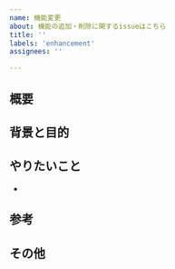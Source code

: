 ```yaml
---
name: 機能変更
about: 機能の追加・削除に関するissueはこちら
title: ''
labels: 'enhancement'
assignees: ''

---
```


## 概要


## 背景と目的


## やりたいこと
- 

## 参考


## その他
